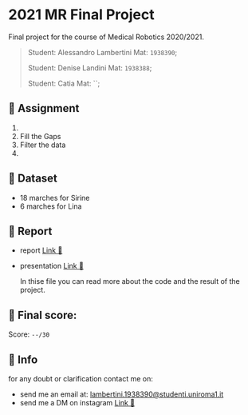 # 2021 MR Final Project

Final project for the course of Medical Robotics 2020/2021.

>Student: Alessandro Lambertini Mat: `1938390`;
>
>Student: Denise Landini Mat: `1938388`;
>>
>Student: Catia Mat: ``;

## 📝 Assignment

1.	
2.  Fill the Gaps
3.  Filter the data
4.  

## 💾 Dataset

-   18 marches for Sirine
-   6 marches for Lina

## 📜 Report

-   report [Link 🔗](./.pdf)

-   presentation [Link 🔗](./.pdf)

    In thise file you can read more about the code and the result of the project.

## 💯 Final score:

Score: `--/30`

## 🙋 Info

for any doubt or clarification contact me on:

-   send me an email at: lambertini.1938390@studenti.uniroma1.it
-   send me a DM on instagram [Link 🔗](https://www.instagram.com/lambertinialessandro/)


